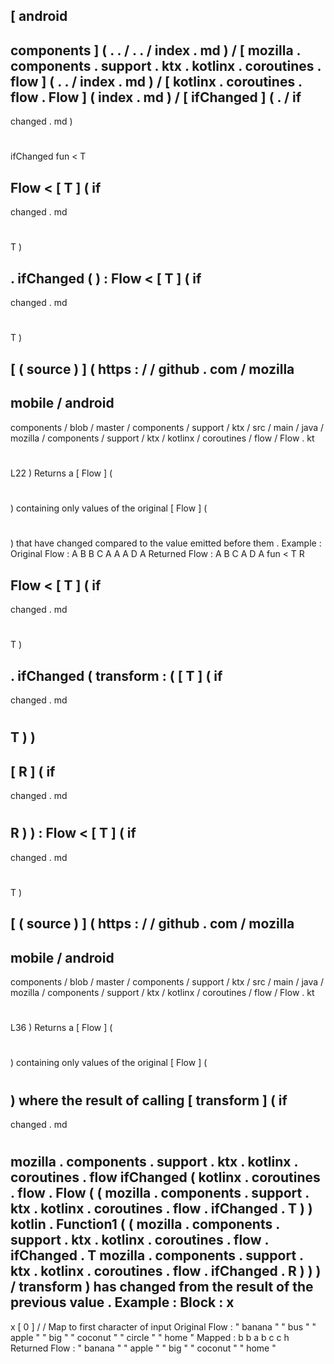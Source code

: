 [
android
-
components
]
(
.
.
/
.
.
/
index
.
md
)
/
[
mozilla
.
components
.
support
.
ktx
.
kotlinx
.
coroutines
.
flow
]
(
.
.
/
index
.
md
)
/
[
kotlinx
.
coroutines
.
flow
.
Flow
]
(
index
.
md
)
/
[
ifChanged
]
(
.
/
if
-
changed
.
md
)
#
ifChanged
fun
<
T
>
Flow
<
[
T
]
(
if
-
changed
.
md
#
T
)
>
.
ifChanged
(
)
:
Flow
<
[
T
]
(
if
-
changed
.
md
#
T
)
>
[
(
source
)
]
(
https
:
/
/
github
.
com
/
mozilla
-
mobile
/
android
-
components
/
blob
/
master
/
components
/
support
/
ktx
/
src
/
main
/
java
/
mozilla
/
components
/
support
/
ktx
/
kotlinx
/
coroutines
/
flow
/
Flow
.
kt
#
L22
)
Returns
a
[
Flow
]
(
#
)
containing
only
values
of
the
original
[
Flow
]
(
#
)
that
have
changed
compared
to
the
value
emitted
before
them
.
Example
:
Original
Flow
:
A
B
B
C
A
A
A
D
A
Returned
Flow
:
A
B
C
A
D
A
fun
<
T
R
>
Flow
<
[
T
]
(
if
-
changed
.
md
#
T
)
>
.
ifChanged
(
transform
:
(
[
T
]
(
if
-
changed
.
md
#
T
)
)
-
>
[
R
]
(
if
-
changed
.
md
#
R
)
)
:
Flow
<
[
T
]
(
if
-
changed
.
md
#
T
)
>
[
(
source
)
]
(
https
:
/
/
github
.
com
/
mozilla
-
mobile
/
android
-
components
/
blob
/
master
/
components
/
support
/
ktx
/
src
/
main
/
java
/
mozilla
/
components
/
support
/
ktx
/
kotlinx
/
coroutines
/
flow
/
Flow
.
kt
#
L36
)
Returns
a
[
Flow
]
(
#
)
containing
only
values
of
the
original
[
Flow
]
(
#
)
where
the
result
of
calling
[
transform
]
(
if
-
changed
.
md
#
mozilla
.
components
.
support
.
ktx
.
kotlinx
.
coroutines
.
flow
ifChanged
(
kotlinx
.
coroutines
.
flow
.
Flow
(
(
mozilla
.
components
.
support
.
ktx
.
kotlinx
.
coroutines
.
flow
.
ifChanged
.
T
)
)
kotlin
.
Function1
(
(
mozilla
.
components
.
support
.
ktx
.
kotlinx
.
coroutines
.
flow
.
ifChanged
.
T
mozilla
.
components
.
support
.
ktx
.
kotlinx
.
coroutines
.
flow
.
ifChanged
.
R
)
)
)
/
transform
)
has
changed
from
the
result
of
the
previous
value
.
Example
:
Block
:
x
-
>
x
[
0
]
/
/
Map
to
first
character
of
input
Original
Flow
:
"
banana
"
"
bus
"
"
apple
"
"
big
"
"
coconut
"
"
circle
"
"
home
"
Mapped
:
b
b
a
b
c
c
h
Returned
Flow
:
"
banana
"
"
apple
"
"
big
"
"
coconut
"
"
home
"
